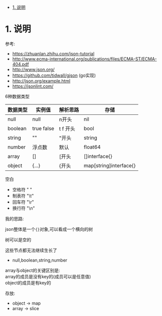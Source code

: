 <!-- TOC -->

- [1. 说明](#1-说明)

<!-- /TOC -->



<a id="markdown-1-说明" name="1-说明"></a>
# 1. 说明

参考:  
* https://zhuanlan.zhihu.com/json-tutorial
* http://www.ecma-international.org/publications/files/ECMA-ST/ECMA-404.pdf
* http://www.json.org/
* https://github.com/tidwall/gjson (go实现)
* http://json.org/example.html
* https://jsonlint.com/

6种数据类型

数据类型|实例值|解析思路|存储
-|-|-|-
null|null|n开头|nil
boolean|true false| t f 开头|bool
string|""|"开头|string
number|浮点数|默认|float64
array|[]|[开头|[]interface{}
object|{...}|{开头|map[string]interface{}


空白
* 空格符 " "
* 制表符 "\t"
* 回车符 "\r"
* 换行符 "\n"


我的思路:  

json整体是一个`{}`对象,可以看成一个横向的树  

树可以是空的

这些节点都无法继续生长了
* null,boolean,string,number

array与object的关键区别是:  
array的成员是没有key的(成员可以是任意值)  
object的成员是有key的  

存放:  
* object -> map
* array -> slice

